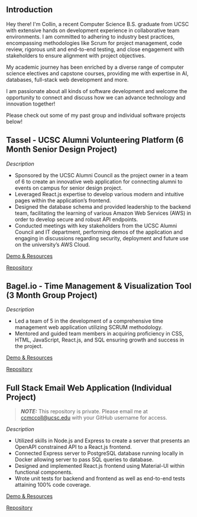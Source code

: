 ## Introduction

Hey there! I'm Collin, a recent Computer Science B.S. graduate from UCSC with extensive hands on development experience in collaborative team environments. I am committed to adhering to industry best practices, encompassing methodologies like Scrum for project management, code review, rigorous unit and end-to-end testing, and close engagement with stakeholders to ensure alignment with project objectives.

My academic journey has been enriched by a diverse range of computer science electives and capstone courses, providing me with expertise in AI, databases, full-stack web development and more.

I am passionate about all kinds of software development and welcome the opportunity to connect and discuss how we can advance technology and innovation together!

Please check out some of my past group and individual software projects below!

## Tassel - UCSC Alumni Volunteering Platform (6 Month Senior Design Project)
*Description*
- Sponsored by the UCSC Alumni Council as the project owner in a team of 6 to create an innovative web application for connecting alumni to events on campus for senior design project.
- Leveraged React.js expertise to develop various modern and intuitive pages within the application’s frontend.
- Designed the database schema and provided leadership to the backend team, facilitating the learning of various Amazon Web Services (AWS) in order to develop secure and robust API endpoints.
- Conducted meetings with key stakeholders from the UCSC Alumni Council and IT department, performing demos of the application and engaging in discussions regarding security, deployment and future use on the university’s AWS Cloud.

[Demo & Resources](https://drive.google.com/drive/folders/1zh5Cjl5vcOcRO2JO0N7nUAmJFExUdw8W?usp=share_link)

[Repository](https://github.com/mikeriepe/amplifytasselapp/tree/28dc16aa38cb5df01a57a32937f3516cae9666f4/amplifytassel)

## Bagel.io - Time Management & Visualization Tool (3 Month Group Project)
*Description*
- Led a team of 5 in the development of a comprehensive time management web application utilizing SCRUM methodology.
- Mentored and guided team members in acquiring proficiency in CSS, HTML, JavaScript, React.js, and SQL ensuring growth and success in the project.

[Demo & Resources](https://drive.google.com/drive/folders/15VwXMv_C9pVggziatBlXhtKhAjUWAV28?usp=share_link)

[Repository](https://github.com/SimeonAT/Bagel.io.git)

## Full Stack Email Web Application (Individual Project)
> **_NOTE:_**  This repository is private. Please email me at ccmccoll@ucsc.edu with your GitHub username for access.

*Description*
- Utilized skills in Node.js and Express to create a server that presents an OpenAPI constrained API to a React.js frontend.
- Connected Express server to PostgreSQL database running locally in Docker allowing server to pass SQL queries to database.
- Designed and implemented React.js frontend using Material-UI within functional components.
- Wrote unit tests for backend and frontend as well as end-to-end tests attaining 100% code coverage.

[Demo & Resources]()

[Repository](https://github.com/CSWXM/full_stack_web_app.git)




